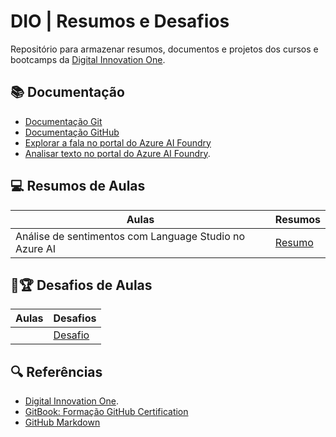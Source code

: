 # DIO | Resumos e Desafios

Repositório para armazenar resumos, documentos e projetos dos cursos e bootcamps da [Digital Innovation One](https://www.dio.me/).

## 📚 Documentação
- [Documentação Git](https://git-scm.com/doc)
- [Documentação GitHub](https://doc.github.com/)
- [Explorar a fala no portal do Azure AI Foundry](https://microsoftlearning.github.io/mslearn-ai-fundamentals/Instructions/Labs/09-speech.html)
- [Analisar texto no portal do Azure AI Foundry](https://microsoftlearning.github.io/mslearn-ai-fundamentals/Instructions/Labs/06-text-analysis.html).

## 💻 Resumos de Aulas

| Aulas | Resumos |
|-------|---------|
| Análise de sentimentos com Language Studio no Azure AI | [Resumo](https://github.com/nilatala/Resumos-e-Desafios-DIO/blob/main/Resumos/LanguageStudio.md) |

## 🧩🏆 Desafios de Aulas

| Aulas | Desafios |
|-------|---------|
|  | [Desafio]() |

## 🔍 Referências
- [Digital Innovation One]().
- [GitBook: Formação GitHub Certification](https://aline-antunes.gitbook.io/formacao-fundamentos-github)
- [GitHub Markdown](https://docs.github.com/pt/get-started/writing-on-github/getting-started-with-writing-and-formatting-on-github/basic-writing-and-formatting-syntax)
